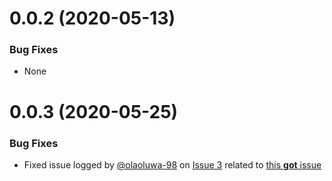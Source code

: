 <a name="0.0.2"></a>
# 0.0.2 (2020-05-13)

### Bug Fixes
- None

<a name="0.0.3"></a>
# 0.0.3 (2020-05-25)

### Bug Fixes
- Fixed issue logged by [@olaoluwa-98](https://github.com/olaoluwa-98) on [Issue 3](https://github.com/stitchng/kwikng/issues/3) related to [this **got** issue](https://github.com/sindresorhus/got/issues/511)

